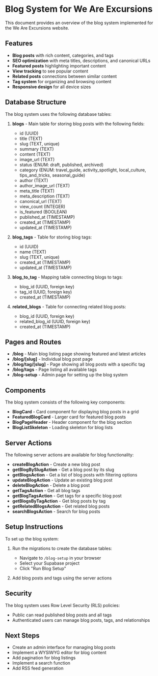 # Blog System for We Are Excursions

This document provides an overview of the blog system implemented for the We Are Excursions website.

## Features

- **Blog posts** with rich content, categories, and tags
- **SEO optimization** with meta titles, descriptions, and canonical URLs
- **Featured posts** highlighting important content
- **View tracking** to see popular content
- **Related posts** connections between similar content
- **Tag system** for organizing and browsing content
- **Responsive design** for all device sizes

## Database Structure

The blog system uses the following database tables:

1. **blogs** - Main table for storing blog posts with the following fields:
   - id (UUID)
   - title (TEXT)
   - slug (TEXT, unique)
   - summary (TEXT)
   - content (TEXT)
   - image_url (TEXT)
   - status (ENUM: draft, published, archived)
   - category (ENUM: travel_guide, activity_spotlight, local_culture, tips_and_tricks, seasonal_guide)
   - author (TEXT)
   - author_image_url (TEXT)
   - meta_title (TEXT)
   - meta_description (TEXT)
   - canonical_url (TEXT)
   - view_count (INTEGER)
   - is_featured (BOOLEAN)
   - published_at (TIMESTAMP)
   - created_at (TIMESTAMP)
   - updated_at (TIMESTAMP)

2. **blog_tags** - Table for storing blog tags:
   - id (UUID)
   - name (TEXT)
   - slug (TEXT, unique)
   - created_at (TIMESTAMP)
   - updated_at (TIMESTAMP)

3. **blog_to_tag** - Mapping table connecting blogs to tags:
   - blog_id (UUID, foreign key)
   - tag_id (UUID, foreign key)
   - created_at (TIMESTAMP)

4. **related_blogs** - Table for connecting related blog posts:
   - blog_id (UUID, foreign key)
   - related_blog_id (UUID, foreign key)
   - created_at (TIMESTAMP)

## Pages and Routes

- **/blog** - Main blog listing page showing featured and latest articles
- **/blog/[slug]** - Individual blog post page
- **/blog/tag/[slug]** - Page showing all blog posts with a specific tag
- **/blog/tags** - Page listing all available tags
- **/blog-setup** - Admin page for setting up the blog system

## Components

The blog system consists of the following key components:

- **BlogCard** - Card component for displaying blog posts in a grid
- **FeaturedBlogCard** - Larger card for featured blog posts
- **BlogPageHeader** - Header component for the blog section
- **BlogListSkeleton** - Loading skeleton for blog lists

## Server Actions

The following server actions are available for blog functionality:

- **createBlogAction** - Create a new blog post
- **getBlogBySlugAction** - Get a blog post by its slug
- **getBlogsAction** - Get a list of blog posts with filtering options
- **updateBlogAction** - Update an existing blog post
- **deleteBlogAction** - Delete a blog post
- **getTagsAction** - Get all blog tags
- **getBlogTagsAction** - Get tags for a specific blog post
- **getBlogsByTagAction** - Get blog posts by tag
- **getRelatedBlogsAction** - Get related blog posts
- **searchBlogsAction** - Search for blog posts

## Setup Instructions

To set up the blog system:

1. Run the migrations to create the database tables:
   - Navigate to `/blog-setup` in your browser
   - Select your Supabase project
   - Click "Run Blog Setup"

2. Add blog posts and tags using the server actions

## Security

The blog system uses Row Level Security (RLS) policies:

- Public can read published blog posts and all tags
- Authenticated users can manage blog posts, tags, and relationships

## Next Steps

- Create an admin interface for managing blog posts
- Implement a WYSIWYG editor for blog content
- Add pagination for blog listings
- Implement a search function
- Add RSS feed generation 